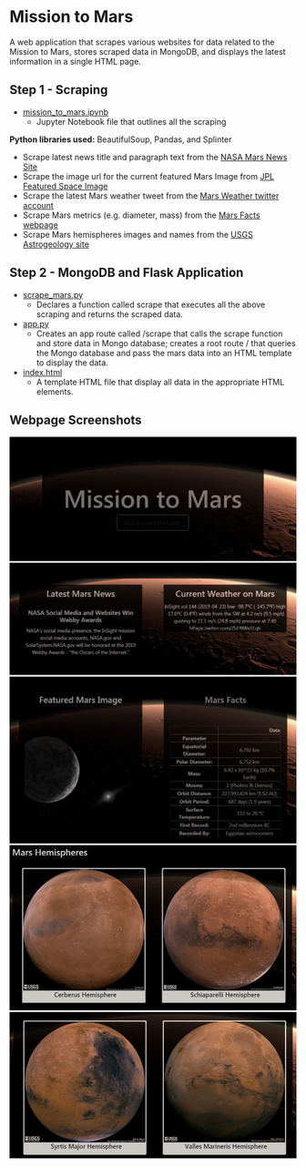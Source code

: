 # Mission to Mars #
A web application that scrapes various websites for data related to the Mission to Mars, stores scraped data in MongoDB, and displays the latest information in a single HTML page.

## Step 1 - Scraping ## 

* [mission_to_mars.ipynb](https://github.com/hollybergen/Data_Science_Projects/blob/master/Mission%20to%20Mars%20-%20Web-Scraping%20%26%20Document%20Databases/mission_to_mars.ipynb) 
  * Jupyter Notebook file that outlines all the scraping 

**Python libraries used:** BeautifulSoup, Pandas, and Splinter

* Scrape latest news title and paragraph text from the [NASA Mars News Site](https://mars.nasa.gov/news/)
* Scrape the image url for the current featured Mars Image from [JPL Featured Space Image](https://www.jpl.nasa.gov/spaceimages/?search=&category=Mars)
* Scrape the latest Mars weather tweet from the [Mars Weather twitter account](https://twitter.com/marswxreport?lang=en)
* Scrape Mars metrics (e.g. diameter, mass) from the [Mars Facts webpage](http://space-facts.com/mars/)
* Scrape Mars hemispheres images and names from the [USGS Astrogeology site](https://astrogeology.usgs.gov/search/results?q=hemisphere+enhanced&k1=target&v1=Mars) 

## Step 2 - MongoDB and Flask Application ##

* [scrape_mars.py](https://github.com/hollybergen/Data_Science_Projects/blob/master/Mission%20to%20Mars%20-%20Web-Scraping%20%26%20Document%20Databases/scrape_mars.py) 
  * Declares a function called scrape that executes all the above scraping and returns the scraped data.
* [app.py](https://github.com/hollybergen/Data_Science_Projects/blob/master/Mission%20to%20Mars%20-%20Web-Scraping%20%26%20Document%20Databases/app.py) 
  * Creates an app route called /scrape that calls the scrape function and store data in Mongo database; creates a root route / that queries the Mongo database and pass the mars data into an HTML template to display the data.
* [index.html](https://github.com/hollybergen/Data_Science_Projects/blob/master/Mission%20to%20Mars%20-%20Web-Scraping%20%26%20Document%20Databases/templates/index.html) 
  * A template HTML file that display all data in the appropriate HTML elements.

## Webpage Screenshots ##

![](https://github.com/hollybergen/Data_Science_Projects/blob/master/Mission%20to%20Mars%20-%20Web-Scraping%20%26%20Document%20Databases/assets/images/Screenshot1.JPG)
<br>
![](https://github.com/hollybergen/Data_Science_Projects/blob/master/Mission%20to%20Mars%20-%20Web-Scraping%20%26%20Document%20Databases/assets/images/Screenshot2.JPG)
<br>
![](https://github.com/hollybergen/Data_Science_Projects/blob/master/Mission%20to%20Mars%20-%20Web-Scraping%20%26%20Document%20Databases/assets/images/Screenshot3.JPG)
<br>
![](https://github.com/hollybergen/Data_Science_Projects/blob/master/Mission%20to%20Mars%20-%20Web-Scraping%20%26%20Document%20Databases/assets/images/Screenshot4.JPG)
<br>
![](https://github.com/hollybergen/Data_Science_Projects/blob/master/Mission%20to%20Mars%20-%20Web-Scraping%20%26%20Document%20Databases/assets/images/Screenshot5.JPG)
